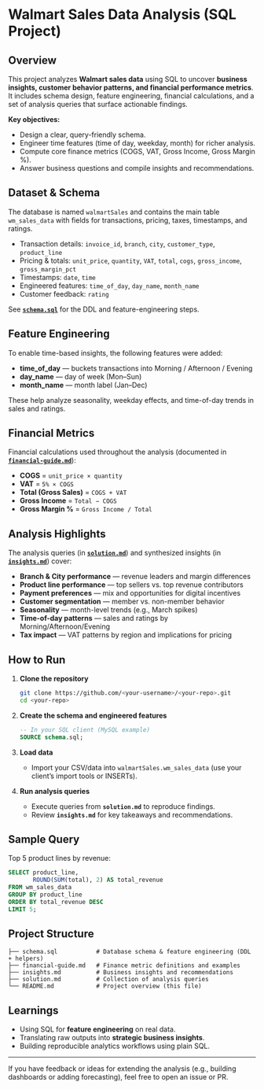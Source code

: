 # Walmart Sales Data Analysis (SQL Project)

## Overview
This project analyzes **Walmart sales data** using SQL to uncover **business insights, customer behavior patterns, and financial performance metrics**. It includes schema design, feature engineering, financial calculations, and a set of analysis queries that surface actionable findings.

**Key objectives:**
- Design a clear, query-friendly schema.
- Engineer time features (time of day, weekday, month) for richer analysis.
- Compute core finance metrics (COGS, VAT, Gross Income, Gross Margin %).
- Answer business questions and compile insights and recommendations.

## Dataset & Schema
The database is named `walmartSales` and contains the main table `wm_sales_data` with fields for transactions, pricing, taxes, timestamps, and ratings.

- Transaction details: `invoice_id`, `branch`, `city`, `customer_type`, `product_line`
- Pricing & totals: `unit_price`, `quantity`, `VAT`, `total`, `cogs`, `gross_income`, `gross_margin_pct`
- Timestamps: `date`, `time`
- Engineered features: `time_of_day`, `day_name`, `month_name`
- Customer feedback: `rating`

See **[`schema.sql`](./schema.sql)** for the DDL and feature-engineering steps.

## Feature Engineering
To enable time-based insights, the following features were added:
- **time_of_day** — buckets transactions into Morning / Afternoon / Evening
- **day_name** — day of week (Mon–Sun)
- **month_name** — month label (Jan–Dec)

These help analyze seasonality, weekday effects, and time-of-day trends in sales and ratings.

## Financial Metrics
Financial calculations used throughout the analysis (documented in **[`financial-guide.md`](./financial-guide.md)**):
- **COGS** = `unit_price × quantity`
- **VAT** = `5% × COGS`
- **Total (Gross Sales)** = `COGS + VAT`
- **Gross Income** = `Total − COGS`
- **Gross Margin %** = `Gross Income / Total`

## Analysis Highlights
The analysis queries (in **[`solution.md`](./solution.md)**) and synthesized insights (in **[`insights.md`](./insights.md)**) cover:
- **Branch & City performance** — revenue leaders and margin differences
- **Product line performance** — top sellers vs. top revenue contributors
- **Payment preferences** — mix and opportunities for digital incentives
- **Customer segmentation** — member vs. non-member behavior
- **Seasonality** — month-level trends (e.g., March spikes)
- **Time-of-day patterns** — sales and ratings by Morning/Afternoon/Evening
- **Tax impact** — VAT patterns by region and implications for pricing

## How to Run
1. **Clone the repository**
   ```bash
   git clone https://github.com/<your-username>/<your-repo>.git
   cd <your-repo>
   ```

2. **Create the schema and engineered features**
   ```sql
   -- In your SQL client (MySQL example)
   SOURCE schema.sql;
   ```

3. **Load data**
   - Import your CSV/data into `walmartSales.wm_sales_data` (use your client’s import tools or INSERTs).

4. **Run analysis queries**
   - Execute queries from **`solution.md`** to reproduce findings.
   - Review **`insights.md`** for key takeaways and recommendations.

## Sample Query
Top 5 product lines by revenue:
```sql
SELECT product_line,
       ROUND(SUM(total), 2) AS total_revenue
FROM wm_sales_data
GROUP BY product_line
ORDER BY total_revenue DESC
LIMIT 5;
```

## Project Structure
```
├── schema.sql           # Database schema & feature engineering (DDL + helpers)
├── financial-guide.md   # Finance metric definitions and examples
├── insights.md          # Business insights and recommendations
├── solution.md          # Collection of analysis queries
└── README.md            # Project overview (this file)
```

## Learnings
- Using SQL for **feature engineering** on real data.
- Translating raw outputs into **strategic business insights**.
- Building reproducible analytics workflows using plain SQL.

---

If you have feedback or ideas for extending the analysis (e.g., building dashboards or adding forecasting), feel free to open an issue or PR.
